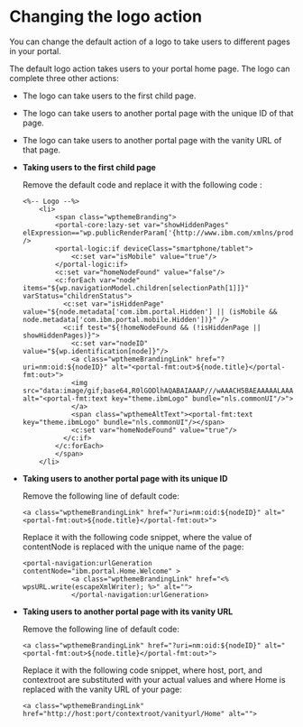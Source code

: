 # Changing the logo action

You can change the default action of a logo to take users to different pages in your portal.

The default logo action takes users to your portal home page. The logo can complete three other actions:

-   The logo can take users to the first child page.
-   The logo can take users to another portal page with the unique ID of that page.
-   The logo can take users to another portal page with the vanity URL of that page.

-   **Taking users to the first child page**

    Remove the default code and replace it with the following code :

    ```
    <%-- Logo --%>
    	<li>
    		<span class="wpthemeBranding">
    		<portal-core:lazy-set var="showHiddenPages" elExpression=="wp.publicRenderParam['{http://www.ibm.com/xmlns/prod/websphere/portal/publicparams}hiddenPages']" />
    		<portal-logic:if deviceClass="smartphone/tablet">
    			<c:set var="isMobile" value="true"/>
    		</portal-logic:if>
    	    <c:set var="homeNodeFound" value="false"/>
    		<c:forEach var="node" items="${wp.navigationModel.children[selectionPath[1]]}" varStatus="childrenStatus">
              <c:set var="isHiddenPage" value="${node.metadata['com.ibm.portal.Hidden'] || (isMobile && node.metadata['com.ibm.portal.mobile.Hidden'])}" />
              <c:if test="${!homeNodeFound && (!isHiddenPage || showHiddenPages)}">
    			<c:set var="nodeID" value="${wp.identification[node]}"/>
           	    <a class="wpthemeBrandingLink" href="?uri=nm:oid:${nodeID}" alt="<portal-fmt:out>${node.title}</portal-fmt:out>">
    			<img src="data:image/gif;base64,R0lGODlhAQABAIAAAP///wAAACH5BAEAAAAALAAAAAABAAEAAAICRAEAOw==" alt="<portal-fmt:text key="theme.ibmLogo" bundle="nls.commonUI"/>">
    		    </a>
    		    <span class="wpthemeAltText"><portal-fmt:text key="theme.ibmLogo" bundle="nls.commonUI"/></span>
    	        <c:set var="homeNodeFound" value="true"/>
    		  </c:if>
    		</c:forEach>
    		</span>
    	</li>
    ```

-   **Taking users to another portal page with its unique ID**

    Remove the following line of default code:

    ```
    <a class="wpthemeBrandingLink" href="?uri=nm:oid:${nodeID}" alt="<portal-fmt:out>${node.title}</portal-fmt:out>">
    ```

    Replace it with the following code snippet, where the value of contentNode is replaced with the unique name of the page:

    ```
    <portal-navigation:urlGeneration contentNode="ibm.portal.Home.Welcome" >
           	    <a class="wpthemeBrandingLink" href="<% wpsURL.write(escapeXmlWriter); %>" alt="">
    			</portal-navigation:urlGeneration>
    ```

-   **Taking users to another portal page with its vanity URL**

    Remove the following line of default code:

    ```
    <a class="wpthemeBrandingLink" href="?uri=nm:oid:${nodeID}" alt="<portal-fmt:out>${node.title}</portal-fmt:out>">
    ```

    Replace it with the following code snippet, where host, port, and contextroot are substituted with your actual values and where Home is replaced with the vanity URL of your page:

    ```
    <a class="wpthemeBrandingLink" href="http://host:port/contextroot/vanityurl/Home" alt="">
    ```



